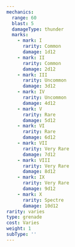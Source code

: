 ```yaml
---
mechanics:
  range: 60
  blast: 5
  damageType: thunder
  marks:
    - mark: I
      rarity: Common
      damage: 1d12
    - mark: II
      rarity: Common
      damage: 2d12
    - mark: III
      rarity: Uncommon
      damage: 3d12
    - mark: IV
      rarity: Uncommon
      damage: 4d12
    - mark: V
      rarity: Rare
      damage: 5d12
    - mark: VI
      rarity: Rare
      damage: 6d12
    - mark: VII
      rarity: Very Rare
      damage: 7d12
    - mark: VIII
      rarity: Very Rare
      damage: 8d12
    - mark: IX
      rarity: Very Rare
      damage: 9d12
    - mark: X
      rarity: Spectre
      damage: 10d12
rarity: varies
type: grenade
cost: Varies
weight: 1
subType: ''
---
```

